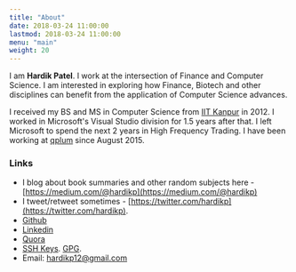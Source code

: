 ```yaml
---
title: "About"
date: 2018-03-24 11:00:00
lastmod: 2018-03-24 11:00:00
menu: "main"
weight: 20
---
```


I am **Hardik Patel**. I work at the intersection of Finance and Computer Science. I am interested in exploring how Finance, Biotech and other disciplines can benefit from the application of Computer Science advances.

I received my BS and MS in Computer Science from [IIT Kanpur](https://www.cse.iitk.ac.in/) in 2012. I worked in Microsoft's Visual Studio division for 1.5 years after that. I left Microsoft to spend the next 2 years in High Frequency Trading. I have been working at [qplum](https://www.qplum.co/) since August 2015.

### Links

* I blog about book summaries and other random subjects here - [https://medium.com/@hardikp](https://medium.com/@hardikp)
* I tweet/retweet sometimes - [https://twitter.com/hardikp](https://twitter.com/hardikp).
* [Github](https://github.com/hardikp)
* [Linkedin](https://www.linkedin.com/in/hardikp12)
* [Quora](https://www.quora.com/profile/Hardik-Patel-8)
* [SSH Keys](https://github.com/hardikp.keys). [GPG](https://keybase.io/hardikp).
* Email: hardikp12@gmail.com
